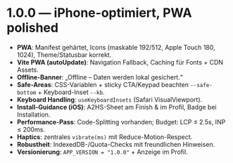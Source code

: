 # 1.0.0 — iPhone-optimiert, PWA polished

- **PWA**: Manifest gehärtet, Icons (maskable 192/512, Apple Touch 180, 1024), Theme/Statusbar korrekt.
- **Vite PWA (autoUpdate)**: Navigation Fallback, Caching für Fonts + CDN Assets.
- **Offline-Banner**: „Offline – Daten werden lokal gesichert.“
- **Safe-Areas**: CSS-Variablen + sticky CTA/Keypad beachten `--safe-bottom` + Keyboard-Inset `--kb`.
- **Keyboard Handling**: `useKeyboardInsets` (Safari VisualViewport).
- **Install-Guidance (iOS)**: A2HS-Sheet am Finish & im Profil, Badge bei Installation.
- **Performance-Pass**: Code-Splitting vorhanden; Budget: LCP ≤ 2.5s, INP ≤ 200ms.
- **Haptics**: zentrales `vibrate(ms)` mit Reduce-Motion-Respect.
- **Robustheit**: IndexedDB-/Quota-Checks mit freundlichen Hinweisen.
- **Versionierung**: `APP_VERSION = "1.0.0"` + Anzeige im Profil.

